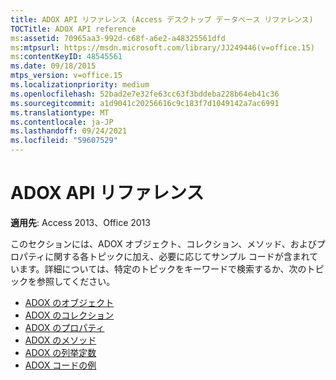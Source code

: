 ```yaml
---
title: ADOX API リファレンス (Access デスクトップ データベース リファレンス)
TOCTitle: ADOX API reference
ms:assetid: 70965aa3-992d-c68f-a6e2-a48325561dfd
ms:mtpsurl: https://msdn.microsoft.com/library/JJ249446(v=office.15)
ms:contentKeyID: 48545561
ms.date: 09/18/2015
mtps_version: v=office.15
ms.localizationpriority: medium
ms.openlocfilehash: 52bad2e7e32fe63cc63f3bddeba228b64eb41c36
ms.sourcegitcommit: a1d9041c20256616c9c183f7d1049142a7ac6991
ms.translationtype: MT
ms.contentlocale: ja-JP
ms.lasthandoff: 09/24/2021
ms.locfileid: "59607529"
---
```

# <a name="adox-api-reference"></a>ADOX API リファレンス

**適用先**: Access 2013、Office 2013

このセクションには、ADOX オブジェクト、コレクション、メソッド、およびプロパティに関する各トピックに加え、必要に応じてサンプル コードが含まれています。詳細については、特定のトピックをキーワードで検索するか、次のトピックを参照してください。

- [ADOX のオブジェクト](adox-objects.md)
- [ADOX のコレクション](adox-collections.md)
- [ADOX のプロパティ](adox-properties.md)
- [ADOX のメソッド](adox-methods.md)
- [ADOX の列挙定数](adox-enumerated-constants.md)
- [ADOX コードの例](adox-code-examples.md)


